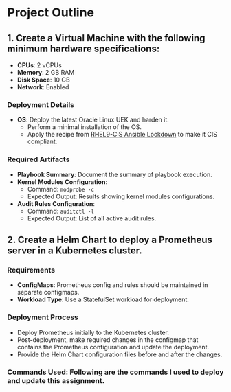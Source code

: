 # Project Outline

## 1. Create a Virtual Machine with the following minimum hardware specifications:

- **CPUs**: 2 vCPUs
- **Memory**: 2 GB RAM
- **Disk Space**: 10 GB
- **Network**: Enabled

### Deployment Details
- **OS**: Deploy the latest Oracle Linux UEK and harden it.
  - Perform a minimal installation of the OS.
  - Apply the recipe from [RHEL9-CIS Ansible Lockdown](https://github.com/ansible-lockdown/RHEL9-CIS) to make it CIS compliant.

### Required Artifacts
- **Playbook Summary**: Document the summary of playbook execution.
- **Kernel Modules Configuration**: 
  - Command: `modprobe -c`
  - Expected Output: Results showing kernel modules configurations.
- **Audit Rules Configuration**: 
  - Command: `auditctl -l`
  - Expected Output: List of all active audit rules.

## 2. Create a Helm Chart to deploy a Prometheus server in a Kubernetes cluster.

### Requirements
- **ConfigMaps**: Prometheus config and rules should be maintained in separate configmaps.
- **Workload Type**: Use a StatefulSet workload for deployment.

### Deployment Process
- Deploy Prometheus initially to the Kubernetes cluster.
- Post-deployment, make required changes in the configmap that contains the Prometheus configuration and update the deployment.
- Provide the Helm Chart configuration files before and after the changes.
### Commands Used: Following are the commands I used to deploy and update this assignment.


